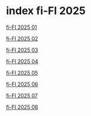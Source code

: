 # index fi-FI 2025

<a href="./01">fi-FI 2025 01</a>

<a href="./02">fi-FI 2025 02</a>

<a href="./03">fi-FI 2025 03</a>

<a href="./04">fi-FI 2025 04</a>

<a href="./05">fi-FI 2025 05</a>

<a href="./06">fi-FI 2025 06</a>

<a href="./07">fi-FI 2025 07</a>

<a href="./08">fi-FI 2025 08</a>

